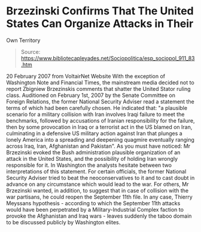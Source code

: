 # Brzezinski Confirms That The United States Can Organize Attacks in Their 
Own Territory

> Source: https://www.bibliotecapleyades.net/Sociopolitica/esp_sociopol_911_83.htm

20 February 2007
from
VoltairNet Website
With the exception of Washington Note and
Financial Times, the mainstream media decided not to report
Zbigniew Brzezinskis comments that shatter the United Stator ruling
class. Auditioned on February 1st, 2007 by the Senate Committee on
Foreign Relations, the former National Security Adviser read a statement
the terms of which had been carefully chosen.
He indicated that:
"a plausible scenario for a military
collision with Iran involves Iraqi failure to meet the benchmarks,
followed by accusations of Iranian responsibility for the failure, then
by some provocation in Iraq or a terrorist act in the US blamed on Iran,
culminating in a defensive US military action against Iran that
plunges a lonely America into a spreading and deepening quagmire
eventually ranging across Iraq, Iran, Afghanistan and Pakistan".
As you must have noticed: Mr Brzezinski evoked
the
Bush administration
plausible organization of an attack in the United States, and the
possibility of holding Iran wrongly responsible for it.
In Washington the analysts hesitate between two interpretations of this
statement. For certain officials, the former National Security Adviser tried
to beat the neoconservatives to it and to cast doubt in advance on any
circumstance which would lead to the war.
For others, Mr Brzezinski wanted, in addition,
to suggest that in case of collision with the war partisans, he could
reopen the September 11th file.
In any case, Thierry Meyssans hypothesis -
according to which the September 11th attacks would have been perpetrated by
a Military-Industrial Complex faction to provoke the Afghanistan and Iraq
wars - leaves suddenly the taboo domain to be discussed publicly by
Washington elites.

